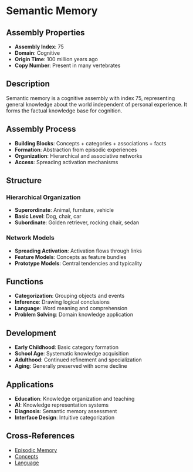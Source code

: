 # Semantic Memory

## Assembly Properties
- **Assembly Index**: 75
- **Domain**: Cognitive
- **Origin Time**: 100 million years ago
- **Copy Number**: Present in many vertebrates

## Description

Semantic memory is a cognitive assembly with index 75, representing general knowledge about the world independent of personal experience. It forms the factual knowledge base for cognition.

## Assembly Process

- **Building Blocks**: Concepts + categories + associations + facts
- **Formation**: Abstraction from episodic experiences
- **Organization**: Hierarchical and associative networks
- **Access**: Spreading activation mechanisms

## Structure

### Hierarchical Organization
- **Superordinate**: Animal, furniture, vehicle
- **Basic Level**: Dog, chair, car
- **Subordinate**: Golden retriever, rocking chair, sedan

### Network Models
- **Spreading Activation**: Activation flows through links
- **Feature Models**: Concepts as feature bundles
- **Prototype Models**: Central tendencies and typicality

## Functions

- **Categorization**: Grouping objects and events
- **Inference**: Drawing logical conclusions
- **Language**: Word meaning and comprehension
- **Problem Solving**: Domain knowledge application

## Development

- **Early Childhood**: Basic category formation
- **School Age**: Systematic knowledge acquisition
- **Adulthood**: Continued refinement and specialization
- **Aging**: Generally preserved with some decline

## Applications

- **Education**: Knowledge organization and teaching
- **AI**: Knowledge representation systems
- **Diagnosis**: Semantic memory assessment
- **Interface Design**: Intuitive categorization

## Cross-References

- [Episodic Memory](/domains/cognitive/memory/episodic_memory.md)
- [Concepts](/domains/cognitive/reasoning/concepts.md)
- [Language](/domains/cognitive/language/human_language.md)